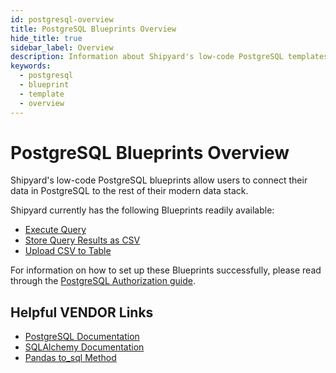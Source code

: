 ```yaml
---
id: postgresql-overview
title: PostgreSQL Blueprints Overview
hide_title: true
sidebar_label: Overview
description: Information about Shipyard's low-code PostgreSQL templates.
keywords:
  - postgresql
  - blueprint
  - template
  - overview
---
```


# PostgreSQL Blueprints Overview

Shipyard's low-code PostgreSQL blueprints allow users to connect their data in PostgreSQL to the rest of their modern data stack.

Shipyard currently has the following Blueprints readily available:
- [Execute Query](postgresql-execute-query)
- [Store Query Results as CSV](postgresql-store-query-results-as-csv)
- [Upload CSV to Table](postgresql-upload-csv-to-table)

For information on how to set up these Blueprints successfully, please read through the [PostgreSQL Authorization guide](postgresql-authorization).

## Helpful VENDOR Links
- [PostgreSQL Documentation](https://www.postgresql.org/docs/12/index.html)  
- [SQLAlchemy Documentation](https://docs.sqlalchemy.org/en/13/)  
- [Pandas to_sql Method](https://pandas.pydata.org/pandas-docs/stable/reference/api/pandas.DataFrame.to_sql.html) 